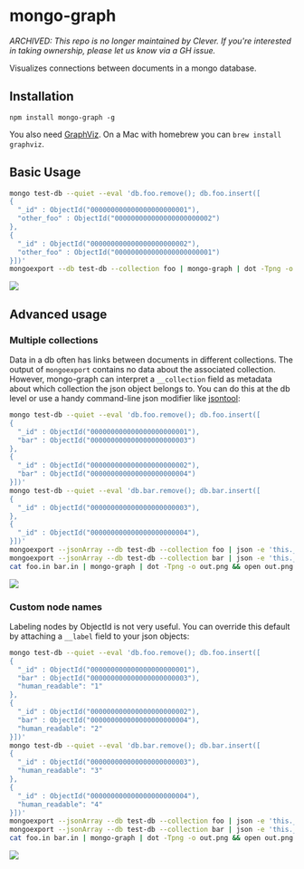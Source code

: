 # mongo-graph

_ARCHIVED: This repo is no longer maintained by Clever. If you're interested in taking ownership, please let us know via a GH issue._

Visualizes connections between documents in a mongo database.

## Installation

    npm install mongo-graph -g

You also need [GraphViz](http://www.graphviz.org/). On a Mac with homebrew you can `brew install graphviz`.

## Basic Usage

```bash
mongo test-db --quiet --eval 'db.foo.remove(); db.foo.insert([
{
  "_id" : ObjectId("000000000000000000000001"),
  "other_foo" : ObjectId("000000000000000000000002")
},
{
  "_id" : ObjectId("000000000000000000000002"),
  "other_foo" : ObjectId("000000000000000000000001")
}])'
mongoexport --db test-db --collection foo | mongo-graph | dot -Tpng -o out.png && open out.png
```

![](http://cl.ly/image/132S1r2m2z3u/out.png)

## Advanced usage

### Multiple collections

Data in a db often has links between documents in different collections. The output of `mongoexport` contains no data about the associated collection. However, mongo-graph can interpret a `__collection` field as metadata about which collection the json object belongs to. You can do this at the db level or use a handy command-line json modifier like [jsontool](http://trentm.com/json/):

```bash
mongo test-db --quiet --eval 'db.foo.remove(); db.foo.insert([
{
  "_id" : ObjectId("000000000000000000000001"),
  "bar" : ObjectId("000000000000000000000003")
},
{
  "_id" : ObjectId("000000000000000000000002"),
  "bar" : ObjectId("000000000000000000000004")
}])'
mongo test-db --quiet --eval 'db.bar.remove(); db.bar.insert([
{
  "_id" : ObjectId("000000000000000000000003"),
},
{
  "_id" : ObjectId("000000000000000000000004"),
}])'
mongoexport --jsonArray --db test-db --collection foo | json -e 'this.__collection="foo"' > foo.in
mongoexport --jsonArray --db test-db --collection bar | json -e 'this.__collection="bar"' > bar.in
cat foo.in bar.in | mongo-graph | dot -Tpng -o out.png && open out.png
```

![](http://cl.ly/image/3M0P443x2022/out.png)

### Custom node names

Labeling nodes by ObjectId is not very useful. You can override this default by attaching a `__label` field to your json objects:

```bash
mongo test-db --quiet --eval 'db.foo.remove(); db.foo.insert([
{
  "_id" : ObjectId("000000000000000000000001"),
  "bar" : ObjectId("000000000000000000000003"),
  "human_readable": "1"
},
{
  "_id" : ObjectId("000000000000000000000002"),
  "bar" : ObjectId("000000000000000000000004"),
  "human_readable": "2"
}])'
mongo test-db --quiet --eval 'db.bar.remove(); db.bar.insert([
{
  "_id" : ObjectId("000000000000000000000003"),
  "human_readable": "3"
},
{
  "_id" : ObjectId("000000000000000000000004"),
  "human_readable": "4"
}])'
mongoexport --jsonArray --db test-db --collection foo | json -e 'this.__collection="foo"; this.__label=this.human_readable' > foo.in
mongoexport --jsonArray --db test-db --collection bar | json -e 'this.__collection="bar"; this.__label=this.human_readable' > bar.in
cat foo.in bar.in | mongo-graph | dot -Tpng -o out.png && open out.png
```

![](http://cl.ly/image/1i2Y1w35311b/out.png)
